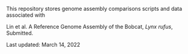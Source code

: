This repository stores genome assembly comparisons scripts and data associated with 

Lin et al. A Reference Genome Assembly of the Bobcat, *Lynx rufus*, Submitted. 

Last updated: March 14, 2022

